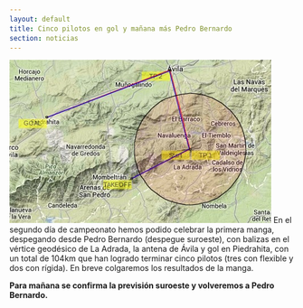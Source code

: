 ```yaml
---
layout: default
title: Cinco pilotos en gol y mañana más Pedro Bernardo
section: noticias
---
```


<img class="right" src="images/manga_1.jpg" alt="Mapa de la primera manga"/>
En el segundo día de campeonato hemos podido celebrar la primera manga, despegando desde Pedro Bernardo (despegue suroeste), con balizas en el vértice geodésico de La Adrada, la antena de Ávila y gol en Piedrahita, con un total de 104km que han logrado terminar cinco pilotos (tres con flexible y dos con rígida). En breve colgaremos los resultados de la manga.

**Para mañana se confirma la previsión suroeste y volveremos a Pedro Bernardo.**
